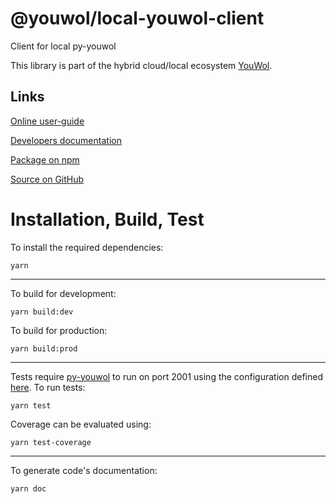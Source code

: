 # @youwol/local-youwol-client

Client for local py-youwol

This library is part of the hybrid cloud/local ecosystem
[YouWol](https://platform.youwol.com/applications/@youwol/platform/latest).

## Links

[Online user-guide](https://l.youwol.com/doc/@youwol/local-youwol-client)

[Developers documentation](https://platform.youwol.com/applications/@youwol/cdn-explorer/latest?package=@youwol/local-youwol-client)

[Package on npm](https://www.npmjs.com/package/@youwol/local-youwol-client)

[Source on GitHub](https://github.com/youwol/local-youwol-client)

# Installation, Build, Test

To install the required dependencies:

```shell
yarn
```

---

To build for development:

```shell
yarn build:dev
```

To build for production:

```shell
yarn build:prod
```

---

Tests require [py-youwol](https://l.youwol.com/doc/py-youwol) to run on port 2001 using the configuration defined [here](https://github.com/youwol/local-youwol-client/blob/main/src/tests/yw_config).
To run tests:

```shell
yarn test
```

Coverage can be evaluated using:

```shell
yarn test-coverage
```

---

To generate code's documentation:

```shell
yarn doc
```
